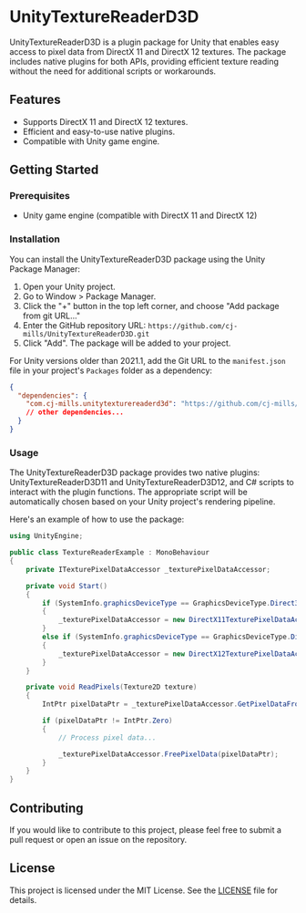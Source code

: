 # UnityTextureReaderD3D

UnityTextureReaderD3D is a plugin package for Unity that enables easy access to pixel data from DirectX 11 and DirectX 12 textures. The package includes native plugins for both APIs, providing efficient texture reading without the need for additional scripts or workarounds.

## Features

- Supports DirectX 11 and DirectX 12 textures.
- Efficient and easy-to-use native plugins.
- Compatible with Unity game engine.

## Getting Started

### Prerequisites

- Unity game engine (compatible with DirectX 11 and DirectX 12)

### Installation

You can install the UnityTextureReaderD3D package using the Unity Package Manager:

1. Open your Unity project.
2. Go to Window > Package Manager.
3. Click the "+" button in the top left corner, and choose "Add package from git URL..."
4. Enter the GitHub repository URL: `https://github.com/cj-mills/UnityTextureReaderD3D.git`
5. Click "Add". The package will be added to your project.

For Unity versions older than 2021.1, add the Git URL to the `manifest.json` file in your project's `Packages` folder as a dependency:

```json
{
  "dependencies": {
    "com.cj-mills.unitytexturereaderd3d": "https://github.com/cj-mills/UnityTextureReaderD3D.git",
    // other dependencies...
  }
}
```



### Usage

The UnityTextureReaderD3D package provides two native plugins: UnityTextureReaderD3D11 and UnityTextureReaderD3D12, and C# scripts to interact with the plugin functions. The appropriate script will be automatically chosen based on your Unity project's rendering pipeline.

Here's an example of how to use the package:


```c#
using UnityEngine;

public class TextureReaderExample : MonoBehaviour
{
    private ITexturePixelDataAccessor _texturePixelDataAccessor;

    private void Start()
    {
        if (SystemInfo.graphicsDeviceType == GraphicsDeviceType.Direct3D11)
        {
            _texturePixelDataAccessor = new DirectX11TexturePixelDataAccessor();
        }
        else if (SystemInfo.graphicsDeviceType == GraphicsDeviceType.Direct3D12)
        {
            _texturePixelDataAccessor = new DirectX12TexturePixelDataAccessor();
        }
    }

    private void ReadPixels(Texture2D texture)
    {
        IntPtr pixelDataPtr = _texturePixelDataAccessor.GetPixelDataFromTexture(texture.GetNativeTexturePtr());

        if (pixelDataPtr != IntPtr.Zero)
        {
            // Process pixel data...

            _texturePixelDataAccessor.FreePixelData(pixelDataPtr);
        }
    }
}
```



## Contributing

If you would like to contribute to this project, please feel free to submit a pull request or open an issue on the repository.



## License

This project is licensed under the MIT License. See the [LICENSE](./LICENSE) file for details.
